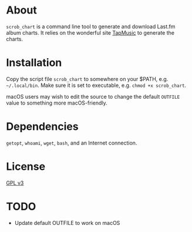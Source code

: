 # About

`scrob_chart` is a command line tool to generate and download Last.fm
album charts. It relies on the wonderful site
[TapMusic](https://www.tapmusic.net/) to generate the charts.

# Installation

Copy the script file `scrob_chart` to somewhere on your $PATH, e.g.
`~/.local/bin`. Make sure it is set to executable, e.g. `chmod +x
scrob_chart`. 

macOS users may wish to edit the source to change the default `OUTFILE`
value to something more macOS-friendly.

# Dependencies

`getopt`, `whoami`, `wget`, `bash`, and an Internet connection.

# License

[GPL v3](https://www.gnu.org/licenses/gpl-3.0.en.html)

# TODO

* Update default OUTFILE to work on macOS
